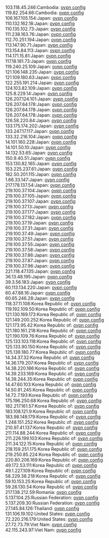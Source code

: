 103.118.45.246:Cambodia: [ovpn config](vpn/103_118_45_246.ovpn)  
119.82.254.66:Cambodia: [ovpn config](vpn/119_82_254_66.ovpn)  
106.167.105.154:Japan: [ovpn config](vpn/106_167_105_154.ovpn)  
110.132.162.18:Japan: [ovpn config](vpn/110_132_162_18.ovpn)  
110.135.102.73:Japan: [ovpn config](vpn/110_135_102_73.ovpn)  
111.238.163.76:Japan: [ovpn config](vpn/111_238_163_76.ovpn)  
112.70.251.194:Japan: [ovpn config](vpn/112_70_251_194.ovpn)  
113.147.90.71:Japan: [ovpn config](vpn/113_147_90_71.ovpn)  
113.154.84.113:Japan: [ovpn config](vpn/113_154_84_113.ovpn)  
114.171.15.81:Japan: [ovpn config](vpn/114_171_15_81.ovpn)  
117.18.181.73:Japan: [ovpn config](vpn/117_18_181_73.ovpn)  
119.240.25.109:Japan: [ovpn config](vpn/119_240_25_109.ovpn)  
121.106.148.235:Japan: [ovpn config](vpn/121_106_148_235.ovpn)  
121.109.180.63:Japan: [ovpn config](vpn/121_109_180_63.ovpn)  
122.255.191.214:Japan: [ovpn config](vpn/122_255_191_214.ovpn)  
124.103.82.109:Japan: [ovpn config](vpn/124_103_82_109.ovpn)  
125.8.229.14:Japan: [ovpn config](vpn/125_8_229_14.ovpn)  
126.207.124.101:Japan: [ovpn config](vpn/126_207_124_101.ovpn)  
126.207.64.178:Japan: [ovpn config](vpn/126_207_64_178.ovpn)  
126.207.64.178:Japan: [ovpn config](vpn/126_207_64_178.ovpn)  
126.207.64.178:Japan: [ovpn config](vpn/126_207_64_178.ovpn)  
126.58.220.84:Japan: [ovpn config](vpn/126_58_220_84.ovpn)  
133.175.174.202:Japan: [ovpn config](vpn/133_175_174_202.ovpn)  
133.247.17.117:Japan: [ovpn config](vpn/133_247_17_117.ovpn)  
133.32.216.104:Japan: [ovpn config](vpn/133_32_216_104.ovpn)  
14.101.160.228:Japan: [ovpn config](vpn/14_101_160_228.ovpn)  
14.101.50.10:Japan: [ovpn config](vpn/14_101_50_10.ovpn)  
14.132.53.65:Japan: [ovpn config](vpn/14_132_53_65.ovpn)  
150.9.40.51:Japan: [ovpn config](vpn/150_9_40_51.ovpn)  
153.130.82.165:Japan: [ovpn config](vpn/153_130_82_165.ovpn)  
153.225.237.61:Japan: [ovpn config](vpn/153_225_237_61.ovpn)  
182.50.201.115:Japan: [ovpn config](vpn/182_50_201_115.ovpn)  
1.66.33.147:Japan: [ovpn config](vpn/1_66_33_147.ovpn)  
217.178.137.54:Japan: [ovpn config](vpn/217_178_137_54.ovpn)  
219.100.37.104:Japan: [ovpn config](vpn/219_100_37_104.ovpn)  
219.100.37.105:Japan: [ovpn config](vpn/219_100_37_105.ovpn)  
219.100.37.107:Japan: [ovpn config](vpn/219_100_37_107.ovpn)  
219.100.37.13:Japan: [ovpn config](vpn/219_100_37_13.ovpn)  
219.100.37.177:Japan: [ovpn config](vpn/219_100_37_177.ovpn)  
219.100.37.182:Japan: [ovpn config](vpn/219_100_37_182.ovpn)  
219.100.37.19:Japan: [ovpn config](vpn/219_100_37_19.ovpn)  
219.100.37.31:Japan: [ovpn config](vpn/219_100_37_31.ovpn)  
219.100.37.49:Japan: [ovpn config](vpn/219_100_37_49.ovpn)  
219.100.37.51:Japan: [ovpn config](vpn/219_100_37_51.ovpn)  
219.100.37.55:Japan: [ovpn config](vpn/219_100_37_55.ovpn)  
219.100.37.58:Japan: [ovpn config](vpn/219_100_37_58.ovpn)  
219.100.37.86:Japan: [ovpn config](vpn/219_100_37_86.ovpn)  
219.100.37.87:Japan: [ovpn config](vpn/219_100_37_87.ovpn)  
219.100.37.96:Japan: [ovpn config](vpn/219_100_37_96.ovpn)  
221.118.47.135:Japan: [ovpn config](vpn/221_118_47_135.ovpn)  
36.13.48.195:Japan: [ovpn config](vpn/36_13_48_195.ovpn)  
39.3.56.183:Japan: [ovpn config](vpn/39_3_56_183.ovpn)  
60.113.134.220:Japan: [ovpn config](vpn/60_113_134_220.ovpn)  
60.47.88.16:Japan: [ovpn config](vpn/60_47_88_16.ovpn)  
60.65.246.28:Japan: [ovpn config](vpn/60_65_246_28.ovpn)  
118.37.11.108:Korea Republic of: [ovpn config](vpn/118_37_11_108.ovpn)  
119.192.109.50:Korea Republic of: [ovpn config](vpn/119_192_109_50.ovpn)  
121.130.169.173:Korea Republic of: [ovpn config](vpn/121_130_169_173.ovpn)  
121.149.200.252:Korea Republic of: [ovpn config](vpn/121_149_200_252.ovpn)  
121.173.95.42:Korea Republic of: [ovpn config](vpn/121_173_95_42.ovpn)  
121.180.161.218:Korea Republic of: [ovpn config](vpn/121_180_161_218.ovpn)  
121.190.109.76:Korea Republic of: [ovpn config](vpn/121_190_109_76.ovpn)  
125.133.103.118:Korea Republic of: [ovpn config](vpn/125_133_103_118.ovpn)  
125.133.90.150:Korea Republic of: [ovpn config](vpn/125_133_90_150.ovpn)  
125.139.180.77:Korea Republic of: [ovpn config](vpn/125_139_180_77.ovpn)  
14.34.37.32:Korea Republic of: [ovpn config](vpn/14_34_37_32.ovpn)  
14.36.179.207:Korea Republic of: [ovpn config](vpn/14_36_179_207.ovpn)  
14.38.220.186:Korea Republic of: [ovpn config](vpn/14_38_220_186.ovpn)  
14.39.233.169:Korea Republic of: [ovpn config](vpn/14_39_233_169.ovpn)  
14.39.244.35:Korea Republic of: [ovpn config](vpn/14_39_244_35.ovpn)  
14.47.60.103:Korea Republic of: [ovpn config](vpn/14_47_60_103.ovpn)  
14.50.91.245:Korea Republic of: [ovpn config](vpn/14_50_91_245.ovpn)  
14.72.7.193:Korea Republic of: [ovpn config](vpn/14_72_7_193.ovpn)  
175.196.250.68:Korea Republic of: [ovpn config](vpn/175_196_250_68.ovpn)  
182.217.161.57:Korea Republic of: [ovpn config](vpn/182_217_161_57.ovpn)  
183.108.121.9:Korea Republic of: [ovpn config](vpn/183_108_121_9.ovpn)  
183.98.149.179:Korea Republic of: [ovpn config](vpn/183_98_149_179.ovpn)  
1.248.151.252:Korea Republic of: [ovpn config](vpn/1_248_151_252.ovpn)  
210.97.41.137:Korea Republic of: [ovpn config](vpn/210_97_41_137.ovpn)  
211.114.88.244:Korea Republic of: [ovpn config](vpn/211_114_88_244.ovpn)  
211.226.199.103:Korea Republic of: [ovpn config](vpn/211_226_199_103.ovpn)  
211.34.122.15:Korea Republic of: [ovpn config](vpn/211_34_122_15.ovpn)  
218.159.251.175:Korea Republic of: [ovpn config](vpn/218_159_251_175.ovpn)  
219.250.85.224:Korea Republic of: [ovpn config](vpn/219_250_85_224.ovpn)  
220.80.206.169:Korea Republic of: [ovpn config](vpn/220_80_206_169.ovpn)  
49.172.53.111:Korea Republic of: [ovpn config](vpn/49_172_53_111.ovpn)  
49.1.227.109:Korea Republic of: [ovpn config](vpn/49_1_227_109.ovpn)  
58.229.38.218:Korea Republic of: [ovpn config](vpn/58_229_38_218.ovpn)  
59.10.153.25:Korea Republic of: [ovpn config](vpn/59_10_153_25.ovpn)  
59.26.130.54:Korea Republic of: [ovpn config](vpn/59_26_130_54.ovpn)  
217.138.212.59:Romania: [ovpn config](vpn/217_138_212_59.ovpn)  
5.137.104.25:Russian Federation: [ovpn config](vpn/5_137_104_25.ovpn)  
5.137.209.30:Russian Federation: [ovpn config](vpn/5_137_209_30.ovpn)  
27.145.84.126:Thailand: [ovpn config](vpn/27_145_84_126.ovpn)  
131.106.19.102:United States: [ovpn config](vpn/131_106_19_102.ovpn)  
72.220.216.179:United States: [ovpn config](vpn/72_220_216_179.ovpn)  
27.72.73.79:Viet Nam: [ovpn config](vpn/27_72_73_79.ovpn)  
42.115.243.97:Viet Nam: [ovpn config](vpn/42_115_243_97.ovpn)  
